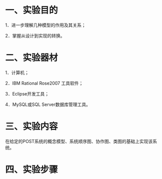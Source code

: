 # 一、实验目的

1．进一步理解几种模型的作用及其关系；

2．掌握从设计到实现的转换。

# 二、实验器材

1．计算机；

2．IBM Rational Rose2007 工具软件；

3．Eclipse开发工具；

4．MySQL或SQL Server数据库管理工具。

# 三、实验内容

在给定的POST系统的概念模型、系统顺序图、协作图、类图的基础上实现该系统。

# 四、实验步骤

